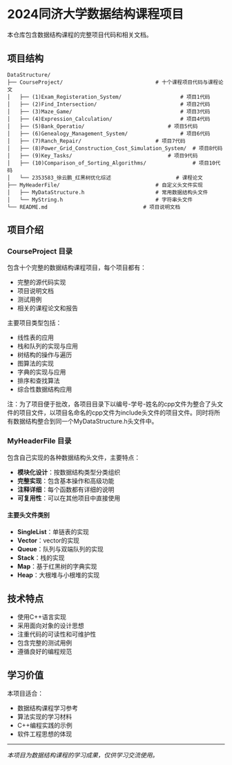 # 2024同济大学数据结构课程项目

本仓库包含数据结构课程的完整项目代码和相关文档。

## 项目结构

```
DataStructure/
├── CourseProject/          				    # 十个课程项目代码与课程论文
│   ├── (1)Exam_Registeration_System/         		    # 项目1代码
│   ├── (2)Find_Intersection/                 		    # 项目2代码
│   ├── (3)Maze_Game/                         		    # 项目3代码
│   ├── (4)Expression_Calculation/            		    # 项目4代码
│   ├── (5)Bank_Operatio/            			    # 项目5代码
│   ├── (6)Genealogy_Management_System/         	    # 项目6代码
│   ├── (7)Ranch_Repair/         			    # 项目7代码
│   ├── (8)Power_Grid_Construction_Cost_Simulation_System/  # 项目8代码
│   ├── (9)Key_Tasks/         			            # 项目9代码
│   ├── (10)Comparison_of_Sorting_Algorithms/         	    # 项目10代码
│   └── 2353583_徐云鹏_红黑树优化综述         		    # 课程论文
├── MyHeaderFile/                 			    # 自定义头文件实现
│   ├── MyDataStructure.h       	 		    # 常用数据结构头文件
│   └── MyString.h            		 		    # 字符串头文件
└── README.md              				    # 项目说明文档
```

## 项目介绍

### CourseProject 目录

包含十个完整的数据结构课程项目，每个项目都有：

- 完整的源代码实现
- 项目说明文档
- 测试用例
- 相关的课程论文和报告

主要项目类型包括：

- 线性表的应用
- 栈和队列的实现与应用
- 树结构的操作与遍历
- 图算法的实现
- 字典的实现与应用
- 排序和查找算法
- 综合性数据结构应用

注：为了项目便于批改，各项目目录下以编号-学号-姓名的cpp文件为整合了头文件的项目文件，以项目名命名的cpp文件为include头文件的项目文件。同时将所有数据结构整合到同一个MyDataStructure.h头文件中。

### MyHeaderFile 目录

包含自己实现的各种数据结构头文件，主要特点：

- **模块化设计**：按数据结构类型分类组织
- **完整实现**：包含基本操作和高级功能
- **注释详细**：每个函数都有详细的说明
- **可复用性**：可以在其他项目中直接使用

#### 主要头文件类别

- **SingleList**：单链表的实现
- **Vector**：vector的实现
- **Queue**：队列与双端队列的实现
- **Stack**：栈的实现
- **Map**：基于红黑树的字典实现
- **Heap**：大根堆与小根堆的实现

## 技术特点

- 使用C++语言实现
- 采用面向对象的设计思想
- 注重代码的可读性和可维护性
- 包含完整的测试用例
- 遵循良好的编程规范

## 学习价值

本项目适合：

- 数据结构课程学习参考
- 算法实现的学习材料
- C++编程实践的示例
- 软件工程思想的体现

---

*本项目为数据结构课程的学习成果，仅供学习交流使用。*

